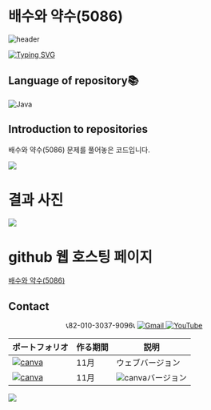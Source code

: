 # 배수와 약수(5086)

![header](https://capsule-render.vercel.app/api?type=egg&color=gradient&height=300&section=header&text=welcome%2&fontSize=50&desc=백준%201152%20배수와%20약수(5086))

[![Typing SVG](https://readme-typing-svg.demolab.com?font=Fira+Code&pause=1000&color=93BDF7&background=203AFF00&random=false&width=435&lines=My+name+is+kimganghyeon)](https://git.io/typing-svg)

## Language of repository📚
![Java](https://img.shields.io/badge/Java-007396?style=flat-square&logo=java&logoColor=white)

## Introduction to repositories 
배수와 약수(5086) 문제를 풀어놓은 코드입니다. 
  
   <a href="https://www.acmicpc.net/problem/5086">
      <img src ="https://github.com/do04200611/Baekjoon/assets/74278578/e88a0967-4f28-4338-bff9-d3a8721ca6c5">
  </a>

# 결과 사진 <br>
 <a href="https://github.com/do04200611/Baekjoon/blob/main/%EC%95%BD%EC%88%98%2C%20%EB%B0%B0%EC%88%98%EC%99%80%20%EC%86%8C%EC%88%98/%EB%B0%B0%EC%88%98%EC%99%80%20%EC%95%BD%EC%88%98/Main.java">
   <img src ="https://github.com/do04200611/Baekjoon/assets/74278578/17c13e2a-2f0b-4f10-b2c4-a0f57c675f64">
 </a>


# github 웹 호스팅 페이지
<a href="">배수와 약수(5086)</a><br>


## Contact 
<p align="center">
  📞82-010-3037-9096📞
  <a href="mailto:a01030379096@gmail.com">
    <img src="https://img.shields.io/badge/-Gmail-red?style=for-the-badge&logo=Gmail" alt="Gmail">
  </a>
  <a href="https://www.youtube.com/channel/UC484ZJMavtoPOI4ey-HFdCA">
   <img src="https://img.shields.io/badge/-YouTube-red?style=for-the-badge&logo=youtube"  alt="YouTube">
 </a> <br>
 
  | ポートフォリオ           |  作る期間     |            説明  |
  |------------------------|---------------|----------------------------------------------|
  |<a href="https://kimganghyeon.my.canva.site/kimganghyeon"><img src="https://img.shields.io/badge/canva-purple?style=for-the-badge&logo=canva" alt="canva"></a>|11月|ウェブバージョン|
  |<a href="https://www.canva.com/design/DAFzY5opUiA/Ge33dSKE16cErBaDJDp-BA/edit"><img src="https://img.shields.io/badge/canva-purple?style=for-the-badge&logo=canva" alt="canva"></a>|11月|<img src="https://img.shields.io/badge/canva-purple?style=for-the-badge&logo=canva" alt="canva">バージョン|
</p>
<img src="https://capsule-render.vercel.app/api?type=egg&color=gradient&height=100&text=Thank%20you%20for%20watching.&section=footer" />
